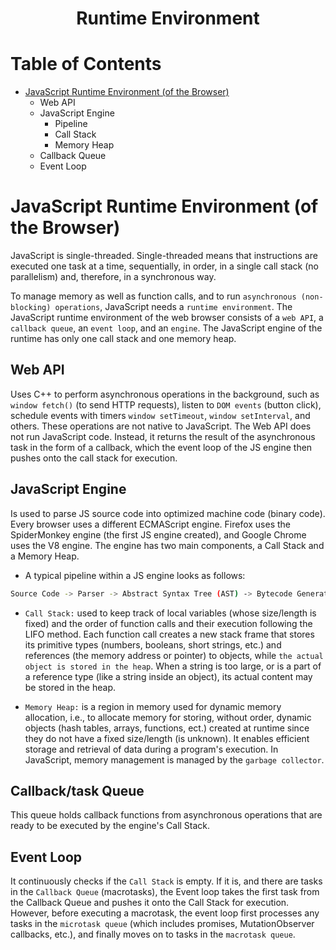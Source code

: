 <div align='center'>
  <h1> Runtime Environment </h1>
</div>

# Table of Contents

- [JavaScript Runtime Environment (of the Browser)](#javascript-runtime-environment-of-the-browser)
  - Web API
  - JavaScript Engine
    - Pipeline
    - Call Stack
    - Memory Heap
  - Callback Queue
  - Event Loop

# JavaScript Runtime Environment (of the Browser)

JavaScript is single-threaded. Single-threaded means that instructions are executed one task at a time, sequentially, in order, in a single call stack (no parallelism) and, therefore, in a synchronous way. 

To manage memory as well as function calls, and to run `asynchronous (non-blocking) operations`, JavaScript needs a `runtime environment`. The JavaScript runtime environment of the web browser consists of a `web API`, a `callback queue`, an `event loop`, and an `engine`. The JavaScript engine of the runtime has only one call stack and one memory heap.

## Web API 

Uses C++ to perform asynchronous operations in the background, such as `window fetch()` (to send HTTP requests), listen to `DOM events` (button click), schedule events with timers `window setTimeout`, `window setInterval`, and others. These operations are not native to JavaScript. The Web API does not run JavaScript code. Instead, it returns the result of the asynchronous task in the form of a callback, which the event loop of the JS engine then pushes onto the call stack for execution.

## JavaScript Engine

Is used to parse JS source code into optimized machine code (binary code). Every browser uses a different ECMAScript engine. Firefox uses the SpiderMonkey engine (the first JS engine created), and Google Chrome uses the V8 engine. The engine has two main components, a Call Stack and a Memory Heap.

- A typical pipeline within a JS engine looks as follows: 

```bash
Source Code -> Parser -> Abstract Syntax Tree (AST) -> Bytecode Generator -> Bytecode -> Interpreter -> Profiler (monitor) -> JIT Compiler -> Optimized Machine Code (for hot paths).
```

- `Call Stack:` used to keep track of local variables (whose size/length is fixed) and the order of function calls and their execution following the LIFO method. Each function call creates a new stack frame that stores its primitive types (numbers, booleans, short strings, etc.) and references (the memory address or pointer) to objects, while `the actual object is stored in the heap`. When a string is too large, or is a part of a reference type (like a string inside an object), its actual content may be stored in the heap.
  
- `Memory Heap:` is a region in memory used for dynamic memory allocation, i.e., to allocate memory for storing, without order, dynamic objects (hash tables, arrays, functions, ect.) created at runtime since they do not have a fixed size/length (is unknown). It enables efficient storage and retrieval of data during a program's execution. In JavaScript, memory management is managed by the `garbage collector`.

## Callback/task Queue

This queue holds callback functions from asynchronous operations that are ready to be executed by the engine's Call Stack.

## Event Loop

It continuously checks if the `Call Stack` is empty. If it is, and there are tasks in the `Callback Queue` (macrotasks), the Event loop takes the first task from the Callback Queue and pushes it onto the Call Stack for execution. However, before executing a macrotask, the event loop first processes any tasks in the `microtask queue` (which includes promises, MutationObserver callbacks, etc.), and finally moves on to tasks in the `macrotask queue`.

